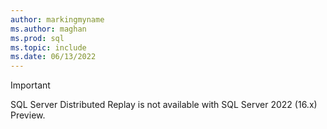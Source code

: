 ```yaml
---
author: markingmyname
ms.author: maghan
ms.prod: sql
ms.topic: include
ms.date: 06/13/2022
---
```


> [!IMPORTANT]
> SQL Server Distributed Replay is not available with SQL Server 2022 (16.x) Preview.

